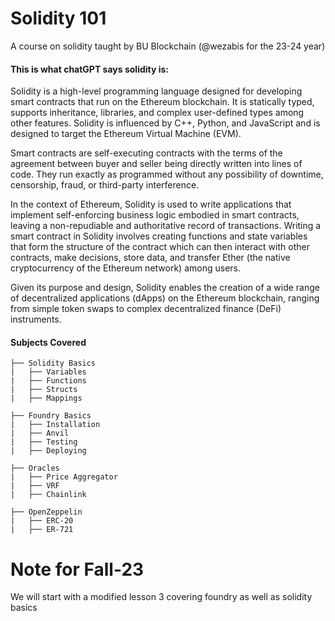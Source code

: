 # Solidity 101

A course on solidity taught by BU Blockchain (@wezabis for the 23-24 year)

#### This is what chatGPT says solidity is: 

Solidity is a high-level programming language designed for developing smart contracts that run on the Ethereum blockchain. It is statically typed, supports inheritance, libraries, and complex user-defined types among other features. Solidity is influenced by C++, Python, and JavaScript and is designed to target the Ethereum Virtual Machine (EVM).

Smart contracts are self-executing contracts with the terms of the agreement between buyer and seller being directly written into lines of code. They run exactly as programmed without any possibility of downtime, censorship, fraud, or third-party interference.

In the context of Ethereum, Solidity is used to write applications that implement self-enforcing business logic embodied in smart contracts, leaving a non-repudiable and authoritative record of transactions. Writing a smart contract in Solidity involves creating functions and state variables that form the structure of the contract which can then interact with other contracts, make decisions, store data, and transfer Ether (the native cryptocurrency of the Ethereum network) among users.

Given its purpose and design, Solidity enables the creation of a wide range of decentralized applications (dApps) on the Ethereum blockchain, ranging from simple token swaps to complex decentralized finance (DeFi) instruments.

#### Subjects Covered
```
├── Solidity Basics
|   ├── Variables
|   ├── Functions
|   ├── Structs
|   ├── Mappings
``` 
```
├── Foundry Basics
|   ├── Installation
|   ├── Anvil
|   ├── Testing
|   ├── Deploying
``` 
```
├── Oracles
|   ├── Price Aggregator
|   ├── VRF
|   ├── Chainlink
``` 
```
├── OpenZeppelin
|   ├── ERC-20
|   ├── ER-721
``` 


# Note for Fall-23
We will start with a modified lesson 3 covering foundry as well as solidity basics